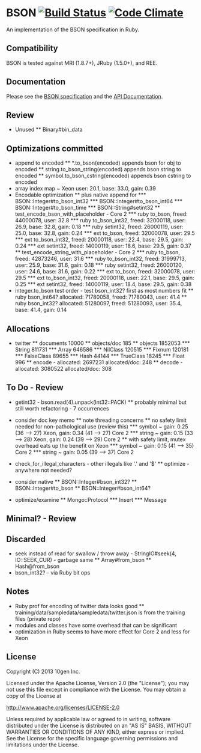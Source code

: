 BSON [![Build Status](https://secure.travis-ci.org/mongodb/bson-ruby.png?branch=master&.png)](http://travis-ci.org/mongodb/bson-ruby) [![Code Climate](https://codeclimate.com/github/mongodb/bson-ruby.png)](https://codeclimate.com/github/mongodb/bson-ruby)
====

An implementation of the BSON specification in Ruby.

Compatibility
-------------

BSON is tested against MRI (1.8.7+), JRuby (1.5.0+), and REE.

Documentation
-------------

Please see the [BSON specification](http://bsonspec.org) and the [API Documentation](http://rdoc.info/github/mongodb/bson-ruby/master/frames).

Review
------

* Unused
** Binary#bin_data

Optimizations committed
-----------------------

* append to encoded
** \*.to_bson(encoded) appends bson for obj to encoded
** string.to_bson_string(encoded) appends bson string to encoded
** symbol.to_bson_cstring(encoded) appends bson cstring to encoded
* array index map ~ Xeon user: 20.1, base: 33.0, gain: 0.39
* Encodable optimization
** plus native append for
*** BSON::Integer#to_bson_int32
*** BSON::Integer#to_bson_int64
*** BSON::Integer#to_bson_time
*** BSON::String#setint32
** test_encode_bson_with_placeholder - Core 2
*** ruby to_bson,       freed: 44000078, user: 32.8
*** ruby to_bson_int32, freed: 32000118, user: 26.9, base: 32.8, gain: 0.18
*** ruby setint32,      freed: 26000119, user: 25.0, base: 32.8, gain: 0.24
*** ext  to_bson,       freed: 32000078, user: 29.5
*** ext  to_bson_int32, freed: 20000118, user: 22.4, base: 29.5, gain: 0.24
*** ext  setint32,      freed: 14000119, user: 18.6, base: 29.5, gain: 0.37
** test_encode_string_with_placeholder - Core 2
*** ruby to_bson,       freed: 42873246, user: 31.6
*** ruby to_bson_int32, freed: 31999713, user: 25.9, base: 31.6, gain: 0.18
*** ruby setint32,      freed: 26000120, user: 24.6, base: 31.6, gain: 0.22
*** ext  to_bson,       freed: 32000078, user: 29.5
*** ext  to_bson_int32, freed: 20000118, user: 22.1, base: 29.5, gain: 0.25
*** ext  setint32,      freed: 14000119, user: 18.4, base: 29.5, gain: 0.38
* integer.to_bson test order - test bson_int32? first as most numbers fit
** ruby bson_int64?     allocated: 71780058, freed: 71780043, user: 41.4
** ruby bson_int32?     allocated: 51280097, freed: 51280093, user: 35.4, base: 41.4, gain: 0.14

Allocations
-----------

* twitter
** documents   10000
** objects/doc   185
** objects   1852053
*** String    811731
*** Array     646586
*** NilClass  120515
*** Fixnum    120181
*** FalseClass 89655
*** Hash       44144
*** TrueClass  18245
*** Float        996
** encode - allocated: 2697231 allocated/doc: 248
** decode - allocated: 3080522 allocated/doc: 308

To Do - Review
--------------

* getint32 - bson.read(4).unpack(Int32::PACK)
** probably minimal but still worth refactoring - 7 occurrences
* consider doc key memo
** note threading concerns
** no safety limit needed for non-pathological use (review this)
*** symbol ~ gain: 0.25 (36 --> 27) Xeon, gain: 0.34 (41 --> 27) Core 2
*** string ~ gain: 0.15 (33 --> 28) Xeon, gain: 0.24 (39 --> 29) Core 2
** with safety limit, mutex overhead eats up the benefit on Xeon
*** symbol ~ gain: 0.15 (41 --> 35) Core 2
*** string ~ gain: 0.05 (39 --> 37) Core 2
* check_for_illegal_characters - other illegals like '.' and '$'
** optimize - anywhere not needed?

* consider native
** BSON::Integer#bson_int32?
** BSON::Integer#to_bson
** BSON::Integer#bson_int64?

* optimize/examine
** Mongo::Protocol
*** Insert
*** Message

Minimal? - Review
-----------------


Discarded
---------

* seek instead of read for swallow / throw away - StringIO#seek(4, IO::SEEK_CUR) - garbage same
** Array#from_bson
** Hash@from_bson
* bson_int32? - via Ruby bit ops

Notes
-----

* Ruby prof for encoding of twitter data looks good
** training/data/sampledata/sampledata/twitter.json is from the training files (private repo)
* modules and classes have some overhead that can be significant
* optimization in Ruby seems to have more effect for Core 2 and less for Xeon

License
-------

Copyright (C) 2013 10gen Inc.

Licensed under the Apache License, Version 2.0 (the "License");
you may not use this file except in compliance with the License.
You may obtain a copy of the License at

http://www.apache.org/licenses/LICENSE-2.0

Unless required by applicable law or agreed to in writing, software
distributed under the License is distributed on an "AS IS" BASIS,
WITHOUT WARRANTIES OR CONDITIONS OF ANY KIND, either express or implied.
See the License for the specific language governing permissions and
limitations under the License.
